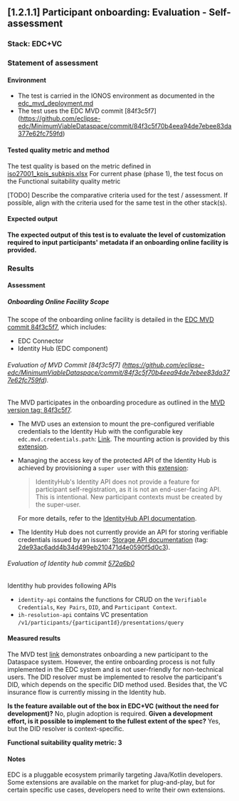 ## [1.2.1.1] Participant onboarding: Evaluation - Self-assessment
### Stack: EDC+VC

### Statement of assessment
#### Environment
- The test is carried in the IONOS environment as documented in the [edc_mvd_deployment.md](../../../../../deployment/edc_vc/edc_mvd_deployment.md)
- The test uses the EDC MVD commit [84f3c5f7] (https://github.com/eclipse-edc/MinimumViableDataspace/commit/84f3c5f70b4eea94de7ebee83da377e62fc759fd)
#### Tested quality metric and method
The test quality is based on the metric defined in [iso27001_kpis_subkpis.xlsx](../../../../../design_decisions/background_info/iso27001_kpis_subkpis.xlsx)
For current phase (phase 1), the test focus on the Functional suitability quality metric

[TODO] Describe the comparative criteria used for the test / assessment. If possible, align with the criteria used for the same test in the other stack(s).

#### Expected output
**The expected output of this test is to evaluate the level of customization required to input participants' metadata if an onboarding online facility is provided.**

### Results
#### Assessment
##### Onboarding Online Facility Scope

The scope of the onboarding online facility is detailed in the [EDC MVD commit 84f3c5f7](https://github.com/eclipse-edc/MinimumViableDataspace/commit/84f3c5f70b4eea94de7ebee83da377e62fc759fd), which includes:
- EDC Connector
- Identity Hub (EDC component)

###### Evaluation of MVD Commit [84f3c5f7] (https://github.com/eclipse-edc/MinimumViableDataspace/commit/84f3c5f70b4eea94de7ebee83da377e62fc759fd).

The MVD participates in the onboarding procedure as outlined in the [MVD version tag: 84f3c5f7](https://github.com/eclipse-edc/MinimumViableDataspace/commit/84f3c5f70b4eea94de7ebee83da377e62fc759fd).

- The MVD uses an extension to mount the pre-configured verifiable credentials to the Identity Hub with the configurable key `edc.mvd.credentials.path`: [Link](https://github.com/eclipse-edc/MinimumViableDataspace/blob/8cf5a75f39d43f18da60e931d6381727191dc275/.run/IdentityHub%20Consumer%20Corp.run.xml#L7). The mounting action is provided by this [extension](https://github.com/eclipse-edc/MinimumViableDataspace/blob/8cf5a75f39d43f18da60e931d6381727191dc275/launchers/identity-hub/src/main/java/org/eclipse/edc/demo/dcp/ih/IdentityHubExtension.java#L68).

- Managing the access key of the protected API of the Identity Hub is achieved by provisioning a `super user` with this [extension](https://github.com/eclipse-edc/MinimumViableDataspace/tree/main/extensions/superuser-seed):

  > IdentityHub's Identity API does not provide a feature for participant self-registration, as it is not an end-user-facing API. This is intentional. New participant contexts must be created by the super-user.

  For more details, refer to the [IdentityHub API documentation](https://github.com/eclipse-edc/IdentityHub/blob/main/docs/developer/architecture/identity-api.security.md#32-obtaining-an-api-key).

- The Identity Hub does not currently provide an API for storing verifiable credentials issued by an issuer: [Storage API documentation](https://github.com/eclipse-edc/IdentityHub/blob/main/docs/developer/architecture/identityhub-apis.md#storage-api) (tag: [2de93ac6add4b34d499eb210471d4e0590f5d0c3](https://github.com/eclipse-edc/IdentityHub/commit/2de93ac6add4b34d499eb210471d4e0590f5d0c3)).


###### Evaluation of Identity hub commit [572a6b0](https://github.com/eclipse-edc/IdentityHub/commit/572a6b031bf49bc14a54372b48e518916e9ea202)
Identithy hub provides following APIs
- `identity-api` contains the functions for CRUD on the `Verifiable Credentials`, `Key Pairs`, `DID`, and `Participant Context`.
- `ih-resolution-api` contains VC presentation `/v1/participants/{participantId}/presentations/query`

#### Measured results
The MVD test [link](https://github.com/eclipse-edc/MinimumViableDataspace/blob/84f3c5f70b4eea94de7ebee83da377e62fc759fd/seed-k8s.sh#L84) demonstrates onboarding a new participant to the Dataspace system. However, the entire onboarding process is not fully implemented in the EDC system and is not user-friendly for non-technical users. 
The DID resolver must be implemented to resolve the participant's DID, which depends on the specific DID method used.
Besides that, the VC insurance flow is currently missing in the Identity hub.

**Is the feature available out of the box in EDC+VC (without the need for development)?** No, plugin adoption is required.
**Given a development effort, is it possible to implement to the fullest extent of the spec?** Yes, but the DID resolver is context-specific.

**Functional suitability quality metric: 3**

#### Notes
EDC is a pluggable ecosystem primarily targeting Java/Kotlin developers. Some extensions are available on the market for plug-and-play, but for certain specific use cases, developers need to write their own extensions.

